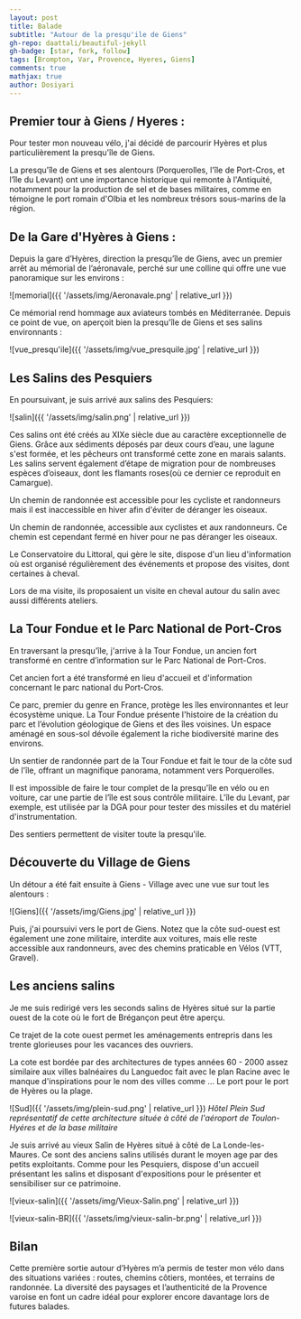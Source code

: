 ```yaml
---
layout: post
title: Balade
subtitle: "Autour de la presqu'ile de Giens"
gh-repo: daattali/beautiful-jekyll
gh-badge: [star, fork, follow]
tags: [Brompton, Var, Provence, Hyeres, Giens]
comments: true
mathjax: true
author: Dosiyari
---
```




## Premier tour à Giens / Hyeres :

Pour tester mon nouveau vélo, j'ai décidé de parcourir Hyères et plus particulièrement la presqu'île de Giens.

La presqu'île de Giens et ses alentours (Porquerolles, l'île de Port-Cros, et l’île du Levant) ont une importance historique qui remonte à l'Antiquité, notamment pour la production de sel et de bases militaires, comme en témoigne le port romain d'Olbia et les nombreux trésors sous-marins de la région.

## De la Gare d'Hyères à Giens :

Depuis la gare d’Hyères, direction la presqu’île de Giens, avec un premier arrêt au mémorial de l’aéronavale, perché sur une colline qui offre une vue panoramique sur les environs :

![memorial]({{ '/assets/img/Aeronavale.png' | relative_url }})

Ce mémorial rend hommage aux aviateurs tombés en Méditerranée. Depuis ce point de vue, on aperçoit bien la presqu'île de Giens et ses salins environnants :

![vue_presqu'ile]({{ '/assets/img/vue_presquile.jpg' | relative_url }})

## Les Salins des Pesquiers

En poursuivant, je suis arrivé aux salins des Pesquiers:

![salin]({{ '/assets/img/salin.png' | relative_url }})

Ces salins ont été créés au XIXe siècle due au caractère exceptionnelle de Giens. Grâce aux sédiments déposés par deux cours d’eau, une lagune s'est formée, et les pêcheurs ont transformé cette zone en marais salants. Les salins servent également d’étape de migration pour de nombreuses espèces d’oiseaux, dont les flamants roses(où ce dernier ce reproduit en Camargue).

Un chemin de randonnée est accessible pour les cycliste et randonneurs mais il est inaccessible en hiver afin d'éviter de déranger les oiseaux.

Un chemin de randonnée, accessible aux cyclistes et aux randonneurs. Ce chemin est cependant fermé en hiver pour ne pas déranger les oiseaux. 

Le Conservatoire du Littoral, qui gère le site, dispose d'un lieu d'information où est organisé régulièrement des événements et propose des visites, dont certaines à cheval.

Lors de ma visite, ils proposaient un visite en cheval autour du salin avec aussi différents ateliers.

## La Tour Fondue et le Parc National de Port-Cros

En traversant la presqu'île, j'arrive à la Tour Fondue, un ancien fort transformé en centre d’information sur le Parc National de Port-Cros.

Cet ancien fort a été transformé en lieu d'accueil et d'information concernant le parc national du Port-Cros.

Ce parc, premier du genre en France, protège les îles environnantes et leur écosystème unique. La Tour Fondue présente l'histoire de la création du parc et l’évolution géologique de Giens et des îles voisines. Un espace aménagé en sous-sol dévoile également la riche biodiversité marine des environs.

Un sentier de randonnée part de la Tour Fondue et fait le tour de la côte sud de l'île, offrant un magnifique panorama, notamment vers Porquerolles.

Il est impossible de faire le tour complet de la presqu'île en vélo ou en voiture, car une partie de l’île est sous contrôle militaire. L'île du Levant, par exemple, est utilisée par la DGA pour pour tester des missiles et du matériel d'instrumentation.

Des sentiers permettent de visiter toute la presqu'ile.

## Découverte du Village de Giens

Un détour a été fait ensuite à Giens - Village avec une vue sur tout les alentours :

![Giens]({{ '/assets/img/Giens.jpg' | relative_url }})

Puis, j'ai poursuivi vers le port de Giens. Notez que la côte sud-ouest est également une zone militaire, interdite aux voitures, mais elle reste accessible aux randonneurs, avec des chemins praticable en Vélos (VTT, Gravel).

## Les anciens salins

Je me suis redirigé vers les seconds salins de Hyères situé sur la partie ouest de la cote où le fort de Brégançon peut être aperçu. 

Ce trajet de la cote ouest permet les aménagements entrepris dans les trente glorieuses pour les vacances des ouvriers. 

La cote est bordée par des architectures de types années 60 - 2000 assez similaire aux villes balnéaires du Languedoc fait avec le plan Racine avec le manque d'inspirations pour le nom des villes comme ... Le port pour le port de Hyères ou la plage.

![Sud]({{ '/assets/img/plein-sud.png' | relative_url }})
*Hôtel Plein Sud représentatif de cette architecture située à côté de l'aéroport de Toulon-Hyéres et de la base militaire*

Je suis arrivé au vieux Salin de Hyères situé à côté de La Londe-les-Maures. Ce sont des anciens salins utilisés durant le moyen age par des petits exploitants. Comme pour les Pesquiers, dispose d'un accueil présentant les salins et disposant d'expositions pour le présenter et sensibiliser sur ce patrimoine.

![vieux-salin]({{ '/assets/img/Vieux-Salin.png' | relative_url }})

![vieux-salin-BR]({{ '/assets/img/vieux-salin-br.png' | relative_url }})

## Bilan

Cette première sortie autour d’Hyères m’a permis de tester mon vélo dans des situations variées : routes, chemins côtiers, montées, et terrains de randonnée. La diversité des paysages et l’authenticité de la Provence varoise en font un cadre idéal pour explorer encore davantage lors de futures balades.

















